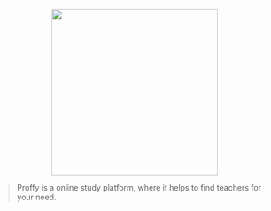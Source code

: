 <p align="center"> <img src="https://raw.githubusercontent.com/dxwebster/NLW2-Proffy/master/readme/logo.png" width="300"></p>

> Proffy is a online study platform, where it helps to find teachers for your need.</p>

